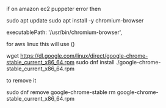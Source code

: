 if on amazon ec2 puppeter error then

sudo apt update
sudo apt install -y chromium-browser

executablePath: '/usr/bin/chromium-browser',

for aws linux this will use ()

wget https://dl.google.com/linux/direct/google-chrome-stable_current_x86_64.rpm
sudo dnf install ./google-chrome-stable_current_x86_64.rpm


to remove it

sudo dnf remove google-chrome-stable
rm google-chrome-stable_current_x86_64.rpm